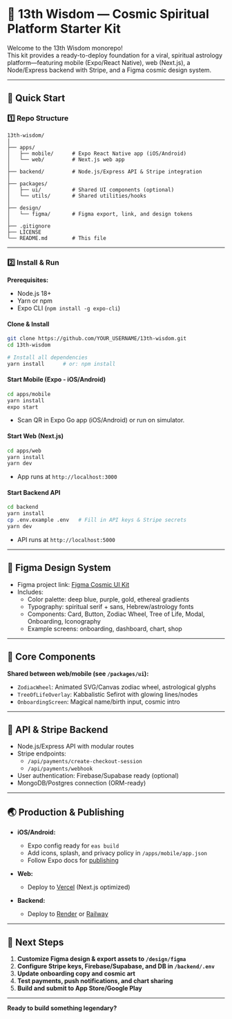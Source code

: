 # 🌟 13th Wisdom — Cosmic Spiritual Platform Starter Kit

Welcome to the 13th Wisdom monorepo!  
This kit provides a ready-to-deploy foundation for a viral, spiritual astrology platform—featuring mobile (Expo/React Native), web (Next.js), a Node/Express backend with Stripe, and a Figma cosmic design system.

---

## 🚀 Quick Start

### 1️⃣ Repo Structure

```
13th-wisdom/
│
├── apps/
│   ├── mobile/      # Expo React Native app (iOS/Android)
│   └── web/         # Next.js web app
│
├── backend/         # Node.js/Express API & Stripe integration
│
├── packages/
│   ├── ui/          # Shared UI components (optional)
│   └── utils/       # Shared utilities/hooks
│
├── design/
│   └── figma/       # Figma export, link, and design tokens
│
├── .gitignore
├── LICENSE
└── README.md        # This file
```

---

### 2️⃣ Install & Run

**Prerequisites:**  
- Node.js 18+  
- Yarn or npm  
- Expo CLI (`npm install -g expo-cli`)

#### Clone & Install

```bash
git clone https://github.com/YOUR_USERNAME/13th-wisdom.git
cd 13th-wisdom

# Install all dependencies
yarn install      # or: npm install
```

#### Start Mobile (Expo - iOS/Android)

```bash
cd apps/mobile
yarn install
expo start
```
- Scan QR in Expo Go app (iOS/Android) or run on simulator.

#### Start Web (Next.js)

```bash
cd apps/web
yarn install
yarn dev
```
- App runs at `http://localhost:3000`

#### Start Backend API

```bash
cd backend
yarn install
cp .env.example .env   # Fill in API keys & Stripe secrets
yarn dev
```
- API runs at `http://localhost:5000`

---

## 🎨 Figma Design System

- Figma project link: [Figma Cosmic UI Kit](https://www.figma.com/file/XXXXXX/13th-Wisdom-Cosmic-Design)
- Includes:
  - Color palette: deep blue, purple, gold, ethereal gradients
  - Typography: spiritual serif + sans, Hebrew/astrology fonts
  - Components: Card, Button, Zodiac Wheel, Tree of Life, Modal, Onboarding, Iconography
  - Example screens: onboarding, dashboard, chart, shop

---

## 🧩 Core Components

**Shared between web/mobile (see `/packages/ui`):**
- `ZodiacWheel`: Animated SVG/Canvas zodiac wheel, astrological glyphs
- `TreeOfLifeOverlay`: Kabbalistic Sefirot with glowing lines/nodes
- `OnboardingScreen`: Magical name/birth input, cosmic intro

---

## 🔑 API & Stripe Backend

- Node.js/Express API with modular routes
- Stripe endpoints:
  - `/api/payments/create-checkout-session`
  - `/api/payments/webhook`
- User authentication: Firebase/Supabase ready (optional)
- MongoDB/Postgres connection (ORM-ready)

---

## 🌏 Production & Publishing

- **iOS/Android:**  
  - Expo config ready for `eas build`
  - Add icons, splash, and privacy policy in `/apps/mobile/app.json`
  - Follow Expo docs for [publishing](https://docs.expo.dev/distribution/app-stores/)

- **Web:**  
  - Deploy to [Vercel](https://vercel.com/) (Next.js optimized)

- **Backend:**  
  - Deploy to [Render](https://render.com/) or [Railway](https://railway.app/)

---

## 🚦 Next Steps

1. **Customize Figma design & export assets to `/design/figma`**
2. **Configure Stripe keys, Firebase/Supabase, and DB in `/backend/.env`**
3. **Update onboarding copy and cosmic art**
4. **Test payments, push notifications, and chart sharing**
5. **Build and submit to App Store/Google Play**

---

**Ready to build something legendary?**